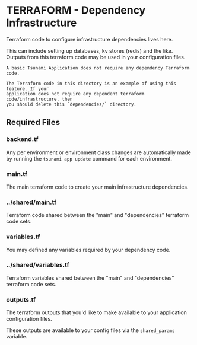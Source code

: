 # TERRAFORM - Dependency Infrastructure
Terraform code to configure infrastructure dependencies lives here.

This can include setting up databases, kv stores (redis) and the like.
Outputs from this terraform code may be used in your configuration files.

```{ATTENTION}
A basic Tsunami Application does not require any dependency Terraform code.

The Terraform code in this directory is an example of using this feature. If your
application does not require any dependent terraform code/infrastructure, then 
you should delete this `dependencies/` directory.
```

## Required Files
### backend.tf
Any per environment or environment class changes are automatically made by 
running the `tsunami app update` command for each environment.

### main.tf
The main terraform code to create your main infrastructure dependencies.

### ../shared/main.tf
Terraform code shared between the "main" and "dependencies" terraform code sets.

### variables.tf
You may defined any variables required by your dependency code.

### ../shared/variables.tf
Terraform variables shared between the "main" and "dependencies" terraform code sets.

### outputs.tf
The terraform outputs that you'd like to make available to your application
configuration files.

These outputs are available to your config files via the `shared_params` variable.
